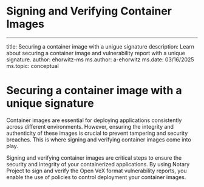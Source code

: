 # Signing and Verifying Container Images
---
title: Securing a container image with a unigue signature
description: Learn about securing a container image and vulnerability report with a unique signature.
author: ehorwitz-ms
ms.author: a-ehorwitz
ms.date: 03/16/2025
ms.topic: conceptual

# Securing a container image with a unique signature

Container images are essential for deploying applications consistently across different environments. However, ensuring the integrity and authenticity of these images is crucial to prevent tampering and security breaches. This is where signing and verifying container images come into play.

Signing and verifying container images are critical steps to ensure the security and integrity of your containerized applications. By using Notary Project to sign and verify the Open VeX format vulnerability reports, you enable the use of policies to control deployment your container images.
